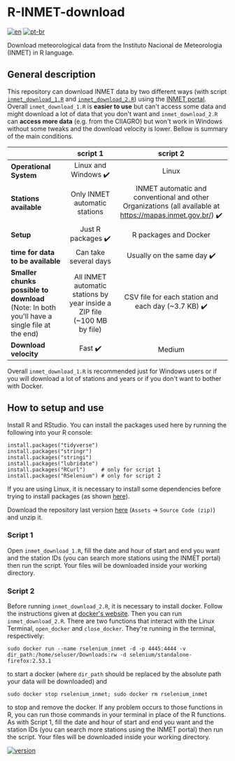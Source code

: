 # R-INMET-download
[![en](https://img.shields.io/badge/lang-en-red)](https://github.com/rodrigolustosa/R-INMET-download/blob/main/README-en.md)
[![pt-br](https://img.shields.io/badge/lang-pt--br-blue)](https://github.com/rodrigolustosa/R-INMET-download/blob/main/README.md)

Download meteorological data from the Instituto Nacional de Meteorologia (INMET) in R language.

## General description

This repository can download INMET data by two different ways (with script [`inmet_download_1.R`](https://github.com/rodrigolustosa/R-INMET-download/blob/main/inmet_download_1.R) and [`inmet_download_2.R`](https://github.com/rodrigolustosa/R-INMET-download/blob/main/inmet_download_2.R)) using the [INMET portal](https://portal.inmet.gov.br/). Overall `inmet_download_1.R` is **easier to use** but can't access some data and might download a lot of data that you don't want and `inmet_download_2.R` can **access more data** (e.g. from the CIIAGRO) but won't work in Windows without some tweaks and the download velocity is lower. Bellow is summary of the main conditions.

|    |  script 1 |  script 2 |
|----------|:------:|:------:|
| **Operational System**                  | Linux and Windows :heavy_check_mark:            | Linux |
| **Stations available**                  | Only INMET automatic stations | INMET automatic and conventional and other Organizations (all available at https://mapas.inmet.gov.br/) :heavy_check_mark: |
| **Setup**                  | Just R packages :heavy_check_mark:            | R packages and Docker |
| **time for data to be available**       | Can take several days         | Usually on the same day :heavy_check_mark:|
| **Smaller chunks possible to download** (Note: In both you'll have a single file at the end)  | All INMET automatic stations by year inside a ZIP file (~100 MB by file) | CSV file for each station and each day (~3.7 KB) :heavy_check_mark: |
| **Download velocity**                   | Fast :heavy_check_mark:                         | Medium |

Overall `inmet_download_1.R` is recommended just for Windows users or if you will download a lot of stations and years or if you don't want to bother with Docker. 

## How to setup and use

Install R and RStudio. You can install the packages used here by running the following into your R console:
```
install.packages("tidyverse")
install.packages("stringr")
install.packages("stringi")
install.packages("lubridate")
install.packages("RCurl")     # only for script 1
install.packages("RSelenium") # only for script 2
```
If you are using Linux, it is necessary to install some dependencies before trying to install packages (as shown [here](https://blog.zenggyu.com/en/post/2018-01-29/installing-r-r-packages-e-g-tidyverse-and-rstudio-on-ubuntu-linux/)).

Download the repository last version [here](https://github.com/rodrigolustosa/R-INMET-download/releases) (`Assets` -> `Source Code (zip)`) and unzip it.


### Script 1

Open `inmet_download_1.R`, fill the date and hour of start and end you want and the station IDs (you can search more stations using the INMET portal) then run the script. Your files will be downloaded inside your working directory. 

### Script 2

Before running `inmet_download_2.R`, it is necessary to install docker. Follow the instructions given at [docker's website](https://docs.docker.com/engine/install/ubuntu/). Then you can run `inmet_download_2.R`. There are two functions that interact with the Linux Terminal, `open_docker` and `close_docker`. They're running in the terminal, respectively:
```
sudo docker run --name rselenium_inmet -d -p 4445:4444 -v dir_path:/home/seluser/Downloads:rw -d selenium/standalone-firefox:2.53.1
```
to start a docker (where `dir_path` should be replaced by the absolute path your data will be downloaded) and
```
sudo docker stop rselenium_inmet; sudo docker rm rselenium_inmet
```
to stop and remove the docker. If any problem occurs to those functions in R, you can run those commands in your terminal in place of the R functions. As with Script 1, fill the date and hour of start and end you want and the station IDs (you can search more stations using the INMET portal) then run the script. Your files will be downloaded inside your working directory. 

[![version](https://img.shields.io/badge/version-0.4.0-green)](https://github.com/rodrigolustosa/R-INMET-download/releases/tag/v0.4.0)

